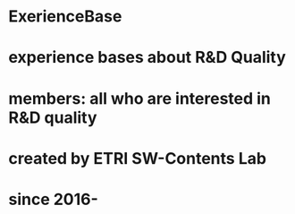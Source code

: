 # ExerienceBase
# experience bases about R&amp;D Quality
# members: all who are interested in R&D quality
# created by ETRI SW-Contents Lab
# since 2016-
